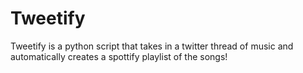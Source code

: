 # Tweetify
Tweetify is a python script that takes in a twitter thread of music and automatically creates a spottify playlist of the songs!
